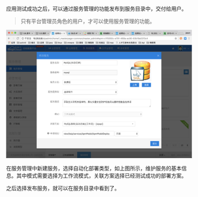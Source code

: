 应用测试成功之后，可以通过服务管理的功能发布到服务目录中，交付给用户。

> 只有平台管理员角色的用户，才可以使用服务管理的功能。

![img](..\image\service.png)

在服务管理中新建服务，选择自动化部署类型，如上图所示，维护服务的基本信息。其中模式需要选择为工作流模式，关联方案选择已经测试成功的部署方案。

之后选择发布服务，就可以在服务目录中看到了。